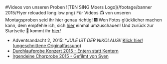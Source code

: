 #Videos von unseren Proben
![TEN SING Moers Logo](/footage/banner 2015/Flyer reloaded long low.png)
Für Videos :tv: von unseren Montagsproben seid ihr hier genau richtig! :fireworks: Wen Fotos glücklicher machen kann, dem empfehle ich, sich [hier](../Fotos/Proben.md) einmal umzuschauen! Und zurück zur Startseite :page_with_curl: kommt ihr [hier](../../Linkliste.md)!

* Adventsandacht 2, 2015: **JULE IST DER NIKOLAUS!!* [Klick hier!](https://www.youtube.com/watch?v=vmY8f8g0ISk) ([ungeschnittene Originalfassung](https://www.youtube.com/watch?v=bouE8SAgRj0))
* [Durchlaufprobe Konzert 2015 - Entern statt Kentern](https://www.youtube.com/watch?v=hxiDabQD1vA)
* [Irgendeine Chorprobe 2015 - Gefilmt von Sven](https://www.youtube.com/watch?v=ClJkxLV3qLU)
